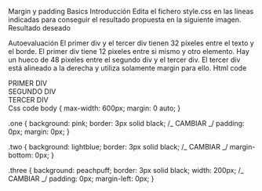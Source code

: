 Margin y padding Basics
Introducción
Edita el fichero style.css en las líneas indicadas para conseguir el resultado propuesta en la siguiente imagen.
Resultado deseado

Autoevaluación
El primer div y el tercer div tienen 32 píxeles entre el texto y el borde.
El primer div tiene 12 pixeles entre si mismo y otro elemento.
Hay un hueco de 48 pixeles entre el segundo div y el tercer div.
El tercer div está alineado a la derecha y utiliza solamente margin para ello.
Html code

<!DOCTYPE html>
<html lang="en">
  <head>
    <meta charset="UTF-8">
    <meta http-equiv="X-UA-Compatible" content="IE=edge">
    <meta name="viewport" content="width=device-width, initial-scale=1.0">
    <title>Margin and Padding 1</title>
    <link rel="stylesheet" href="style.css">
  </head>
  <body>
    <div class="one">
      PRIMER DIV
    </div>
    <div class="two">
      SEGUNDO DIV
    </div>
    <div class="three">
      TERCER DIV
    </div>
  </body>
</html>
​
Css code
body {
  max-width: 600px;
  margin: 0 auto;
}

.one {
background: pink;
border: 3px solid black;
/_ CAMBIAR _/
padding: 0px;
margin: 0px;
}

.two {
background: lightblue;
border: 3px solid black;
/_ CAMBIAR _/
margin-bottom: 0px;
}

.three {
background: peachpuff;
border: 3px solid black;
width: 200px;
/_ CAMBIAR _/
padding: 0px;
margin-left: 0px;
}
